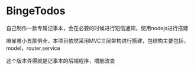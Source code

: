 # BingeTodos
自己制作一款专属记事本，会在必要的时候进行短信通知，使用nodejs进行搭建


麻雀虽小五脏俱全，本项目依然采用MVC三层架构进行搭建，包结构主要包括，model，router,service

这个版本弄得就是记事本的后端程序，增删改查